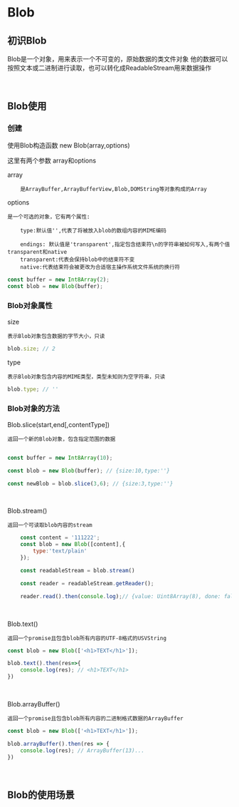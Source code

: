 # Blob

## 初识Blob

Blob是一个对象，用来表示一个不可变的，原始数据的类文件对象
他的数据可以按照文本或二进制进行读取，也可以转化成ReadableStream用来数据操作

<br/>

## Blob使用

### 创建

使用Blob构造函数
new Blob(array,options)

这里有两个参数 array和options

  array

        是ArrayBuffer,ArrayBufferView,Blob,DOMString等对象构成的Array

  options

    是一个可选的对象，它有两个属性:

        type:默认值'',代表了将被放入blob的数组内容的MIME编码

        endings: 默认值是'transparent',指定包含结束符\n的字符串被如何写入,有两个值transparent和native
        transparent:代表会保持blob中的结束符不变
        native:代表结束符会被更改为合适宿主操作系统文件系统的换行符

```javascript
const buffer = new Int8Array(2);
const blob = new Blob(buffer);
```


### Blob对象属性

  size

    表示Blob对象包含数据的字节大小，只读

```javascript
blob.size; // 2
```

  type

    表示Blob对象包含内容的MIME类型，类型未知则为空字符串，只读

```javascript
blob.type; // ''
```

### Blob对象的方法

Blob.slice(start,end[,contentType])

    返回一个新的Blob对象，包含指定范围的数据

```javascript

const buffer = new Int8Array(10);

const blob = new Blob(buffer); // {size:10,type:''}

const newBlob = blob.slice(3,6); // {size:3,type:''}
```
<br/>

Blob.stream()

    返回一个可读取blob内容的stream

```javascript
    const content = '111222';
    const blob = new Blob([content],{
        type:'text/plain'
    });

    const readableStream = blob.stream()

    const reader = readableStream.getReader();

    reader.read().then(console.log);// {value: Uint8Array(8), done: false}

```
<br/>

Blob.text()

    返回一个promise且包含blob所有内容的UTF-8格式的USVString

```javascript
const blob = new Blob(['<h1>TEXT</h1>']);

blob.text().then(res=>{
    console.log(res); // <h1>TEXT</h1>
})
```
<br/>

Blob.arrayBuffer()

    返回一个promise且包含blob所有内容的二进制格式数据的ArrayBuffer

```javascript
const blob = new Blob(['<h1>TEXT</h1>']);

blob.arrayBuffer().then(res => {
    console.log(res); // ArrayBuffer(13)...
})

```



<br/>


## Blob的使用场景